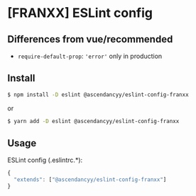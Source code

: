 # [FRANXX] ESLint config

## Differences from vue/recommended

- `require-default-prop`: `'error'` only in production

## Install

```bash
$ npm install -D eslint @ascendancyy/eslint-config-franxx
```

or  

```bash
$ yarn add -D eslint @ascendancyy/eslint-config-franxx
```

## Usage

ESLint config (.eslintrc.*):

```js
{
  "extends": ["@ascendancyy/eslint-config-franxx"]
}
```
